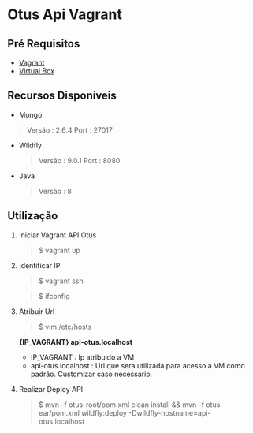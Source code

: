 # Otus Api Vagrant

## Pré Requisitos
* [Vagrant](https://www.vagrantup.com/)
* [Virtual Box](https://www.virtualbox.org/)

## Recursos Disponíveis

* Mongo 
> Versão : 2.6.4
> Port : 27017
  
* Wildfly
  > Versão : 9.0.1
  > Port : 8080
  
* Java
  > Versão : 8

## Utilização

1. Iniciar Vagrant API Otus 
      > $ vagrant up

2. Identificar IP 
      > $ vagrant ssh 
      
      > $ ifconfig 

3. Atribuir Url
      > $ vim /etc/hosts

      **{IP_VAGRANT} api-otus.localhost**

      * IP_VAGRANT : Ip atribuido a VM
      * api-otus.localhost : Url que sera utilizada para acesso a VM como padrão. Customizar caso necessário.

4. Realizar Deploy API
      > $ mvn -f otus-root/pom.xml clean install && mvn -f otus-ear/pom.xml wildfly:deploy -Dwildfly-hostname=api-otus.localhost
